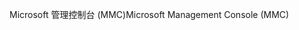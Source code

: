 <span data-ttu-id="6e881-101">Microsoft 管理控制台 (MMC)</span><span class="sxs-lookup"><span data-stu-id="6e881-101">Microsoft Management Console (MMC)</span></span>